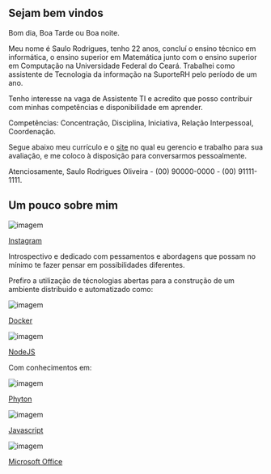 ## Sejam bem vindos

Bom dia, Boa Tarde ou Boa noite.

Meu nome é Saulo Rodrigues, tenho 22 anos, concluí o ensino técnico em informática, o ensino superior em Matemática junto com o ensino superior em Computação na Universidade Federal do Ceará. Trabalhei como assistente de Tecnologia da informação na SuporteRH pelo período de um ano.

Tenho interesse na vaga de Assistente TI e acredito que posso contribuir com minhas competências e disponibilidade em aprender.

Competências: Concentração, Disciplina, Iniciativa, Relação Interpessoal, Coordenação.

Segue abaixo meu currículo e o [site](https://saulor10000.github.io/curriculo/) no qual eu gerencio e trabalho para sua avaliação, e me coloco à disposição para conversarmos pessoalmente.

Atenciosamente, Saulo Rodrigues Oliveira -  (00) 90000-0000 -  (00) 91111-1111.

## Um pouco sobre mim
![imagem](https://user-images.githubusercontent.com/61712241/110948332-face9700-831f-11eb-997b-b938c8a083c9.png)

[Instagram](https://www.instagram.com/oliveirasaulorodrigues/)

Introspectivo e dedicado com pessamentos e abordagens que possam no mínimo te fazer pensar em possibilidades diferentes.

Prefiro a utilização de técnologias abertas para a construção de um ambiente distribuido e automatizado como:

![imagem](https://user-images.githubusercontent.com/61712241/110947019-631c7900-831e-11eb-9ee7-edbaff142219.png)

[Docker](https://www.docker.com/)

![imagem](https://user-images.githubusercontent.com/61712241/110947113-81827480-831e-11eb-9b8c-ea7f169bf4e5.png)

[NodeJS](https://nodejs.org/)

Com conhecimentos em:

![imagem](https://user-images.githubusercontent.com/61712241/110947348-cb6b5a80-831e-11eb-801a-29d1d86676a8.png)

[Phyton](https://pt.wikipedia.org/wiki/Python)

![imagem](https://user-images.githubusercontent.com/61712241/110947462-f48beb00-831e-11eb-9643-df14aa8c1f6b.png)

[Javascript](https://pt.wikipedia.org/wiki/JavaScript)

![imagem](https://user-images.githubusercontent.com/61712241/110949670-a1676780-8321-11eb-922d-fd1e4f159dcd.png)

[Microsoft Office](https://pt.wikipedia.org/wiki/Microsoft_Office)
